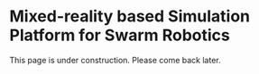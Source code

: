 # Mixed-reality based Simulation Platform for Swarm Robotics

This page is  under construction. Please come back later.
